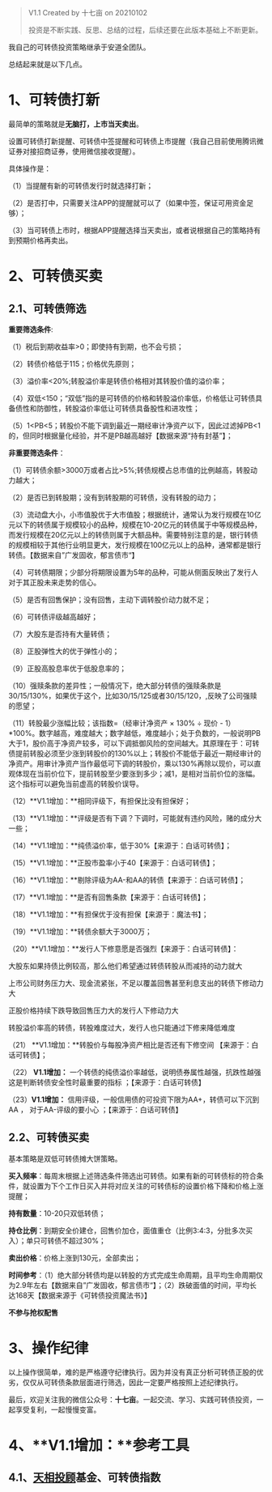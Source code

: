 > V1.1 Created by 十七亩 on 20210102    	
>
> 投资是不断实践、反思、总结的过程，后续还要在此版本基础上不断更新。

我自己的可转债投资策略继承于安道全团队。

总结起来就是以下几点。

# 1、可转债打新

最简单的策略就是**无脑打，上市当天卖出**。

设置可转债打新提醒、可转债中签提醒和可转债上市提醒（我自己目前使用腾讯微证券对接招商证券，使用微信接收提醒）。

具体操作是：

（1）当提醒有新的可转债发行时就选择打新；

（2）是否打中，只需要关注APP的提醒就可以了（如果中签，保证可用资金足够）；

（3）当可转债上市时，根据APP提醒选择当天卖出，或者说根据自己的策略持有到预期价格再卖出。

# 2、可转债买卖

## 2.1、可转债筛选

**重要筛选条件**:

（1）税后到期收益率>0；即使持有到期，也不会亏损；

（2）转债价格低于115；价格优先原则；

（3）溢价率<20%;转股溢价率是转债价格相对其转股价值的溢价率；

（4）双低<150；“双低”指的是可转债的价格和转股溢价率低，价格低让可转债具备债性和防御性，转股溢价率低让可转债具备股性和进攻性；

（5）1<PB<5；转股价不能下调到最近一期经审计净资产以下，因此过滤掉PB<1的，但同时根据量化经验，并不是PB越高越好【数据来源“持有封基”】；

**非重要筛选条件**：

（1）可转债余额>3000万或者占比>5%;转债规模占总市值的比例越高，转股动力越大；

（2）是否已到转股期；没有到转股期的可转债，没有转股的动力；

（3）流动盘大小，小市值股优于大市值股；根据统计，通常认为发行规模在10亿元以下的转债属于规模较小的品种，规模在10-20亿元的转债属于中等规模品种，而发行规模在20亿元以上的转债则属于大额品种。需要特别注意的是，银行转债的规模相较于其他行业明显更大，发行规模在100亿元以上的品种，通常都是银行转债。【数据来自”广发固收，郁言债市“】

（4）可转债期限；少部分将期限设置为5年的品种，可能从侧面反映出了发行人对于其正股未来走势的信心。

（5）是否有回售保护；没有回售，主动下调转股价动力就不足；

（6）可转债评级越高越好；

（7）大股东是否持有大量转债；

（8）正股弹性大的优于弹性小的；

（9）正股高股息率优于低股息率的；

（10）强赎条款的差异性；一般情况下，绝大部分转债的强赎条款是30/15/130%，如果优于这个，比如30/15/125或者30/15/120，,反映了公司强赎的愿望；

（11）转股最少涨幅比较；该指数=（经审计净资产 × 130% ÷ 现价 - 1）*100%。数字越高，难度越大；数字越低，难度越小；处于负数的，一般说明PB大于1，股价高于净资产较多，可以下调抵御风险的空间越大。其原理在于：可转债提前转股必须至少涨到转股价的130%以上；转股价不能低于最近一期经审计的净资产。用审计净资产当作最低可下调的转股价，乘以130%再除以现价，可以直观体现在当前价位下，提前转股至少要涨到多少；减1，是相对当前价位的涨幅。这个指标可以避免当前虚高的转股价误导。

（12）**V1.1增加：**相同评级下，有担保比没有担保好；

（13）**V1.1增加：**评级是否有下调？下调时，可能就有违约风险，赌的成分大一些；

（14）**V1.1增加：**纯债溢价率，低于30%【来源于：白话可转债】；

（15）**V1.1增加：**正股市盈率小于40【来源于：白话可转债】；

（16）**V1.1增加：**剔除评级为AA-和AA的转债【来源于：白话可转债】；

（17）**V1.1增加：**是否有回售条款【来源于：白话可转债】；

（18）**V1.1增加：**有担保优于没有担保【来源于：魔法书】；

（19）**V1.1增加：**转债余额大于3000万；

（20）**V1.1增加：**发行人下修意愿是否强烈【来源于：白话可转债】：

 大股东如果持债比例较高，那么他们希望通过转债转股从而减持的动力就大 

 上市公司财务压力大、现金流紧张，不足以覆盖回售甚至利息支出的转债下修动力大 

 正股价格持续下跌导致回售压力大的发行人下修动力大 

 转股溢价率高的转债，转股难度过大，发行人也只能通过下修来降低难度 

（21） **V1.1增加：**转股价与每股净资产相比是否还有下修空间 【来源于：白话可转债】；

（22） **V1.1增加：** 一个转债的纯债溢价率越低，说明债券属性越强，抗跌性越强
这是判断转债安全性时最重要的指标 ；【来源于：白话可转债】

（23）**V1.1增加：**  信用评级，一般信用债的可投资下限为AA+，转债可以下沉到AA ， 对于AA-评级的要小心 ；【来源于：白话可转债】



## 2.2、可转债买卖

基本策略是双低可转债摊大饼策略。

**买入频率**：每周末根据上述筛选条件筛选出可转债。如果有新的可转债标的符合条件，就设置为下个工作日买入并将对应关注的可转债标的设置价格下降和价格上涨提醒；

**持有数量**：10-20只双低转债；

**持仓比例**：到期安全价建仓，回售价加仓，面值重仓（比例3:4:3，分批多次买入）；单只可转债不超过30%；

**卖出价格**：价格上涨到130元，全部卖出；

**时间参考**：（1）绝大部分转债均是以转股的方式完成生命周期，且平均生命周期仅为2.9年左右【数据来自”广发固收，郁言债市“】；（2）跌破面值的时间，平均长达168天【数据来源于《可转债投资魔法书》】

**不参与抢权配售**

# 3、操作纪律

以上操作很简单，难的是严格遵守纪律执行。因为并没有真正分析可转债正股的优劣，仅仅从可转债条款层面进行筛选，因此一定要严格按照上述纪律执行。

最后，欢迎关注我的微信公众号：**十七亩**。一起交流、学习、实践可转债投资，一起享受复利，一起慢慢变富。

# 4、**V1.1增加：**参考工具

## 4.1、[天相投顾](http://www.txsec.com/)基金、可转债指数

